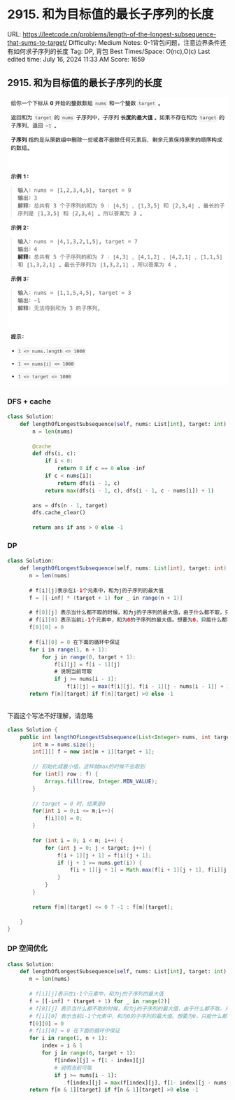 # 2915. 和为目标值的最长子序列的长度

URL: https://leetcode.cn/problems/length-of-the-longest-subsequence-that-sums-to-target/
Difficulty: Medium
Notes: 0-1背包问题，注意边界条件还有如何求子序列的长度
Tag: DP, 背包
Best Times/Space: O(nc),O(c)
Last edited time: July 16, 2024 11:33 AM
Score: 1659

## **2915. 和为目标值的最长子序列的长度**

![Untitled](image/2915%20%E5%92%8C%E4%B8%BA%E7%9B%AE%E6%A0%87%E5%80%BC%E7%9A%84%E6%9C%80%E9%95%BF%E5%AD%90%E5%BA%8F%E5%88%97%E7%9A%84%E9%95%BF%E5%BA%A6/Untitled.png)

### DFS + cache

```python
class Solution:
    def lengthOfLongestSubsequence(self, nums: List[int], target: int) -> int:
        n = len(nums)

        @cache
        def dfs(i, c):
            if i < 0:
                return 0 if c == 0 else -inf
            if c < nums[i]:
                return dfs(i - 1, c)
            return max(dfs(i - 1, c), dfs(i - 1, c - nums[i]) + 1)

        ans = dfs(n - 1, target)
        dfs.cache_clear()

        return ans if ans > 0 else -1
```

### DP

```java
class Solution:
    def lengthOfLongestSubsequence(self, nums: List[int], target: int) -> int:
       n = len(nums)
       
       # f[i][j]表示在i-1个元素中，和为j的子序列的最大值
       f = [[-inf] * (target + 1) for _ in range(n + 1)]
       
       # f[0][j] 表示当什么都不取的时候，和为j的子序列的最大值，由于什么都不取，只有j=0 是合法的，其他的都要初始化成-inf
       # f[i][0] 表示当前i-1个元素中，和为0的子序列的最大值。想要为0，只能什么都不取，所以f[i][0] = 0
       f[0][0] = 0
       
       # f[i][0] = 0 在下面的循环中保证
       for i in range(1, n + 1):
           for j in range(0, target + 1):
               f[i][j] = f[i - 1][j]
               # 说明当前可取
               if j >= nums[i - 1]:
                   f[i][j] = max(f[i][j], f[i - 1][j - nums[i - 1]] + 1)
       return f[n][target] if f[n][target] >0 else -1
      
```

下面这个写法不好理解，请忽略

```java
class Solution {
    public int lengthOfLongestSubsequence(List<Integer> nums, int target) {
        int m = nums.size();
        int[][] f = new int[m + 1][target + 1];

        // 初始化成最小值，这样就max的时候不会取到
        for (int[] row : f) {
            Arrays.fill(row, Integer.MIN_VALUE);
        }

        // target = 0 时，结果是0
        for(int i = 0;i <= m;i++){
            f[i][0] = 0;
        }

        for (int i = 0; i < m; i++) {
            for (int j = 0; j < target; j++) {
                f[i + 1][j + 1] = f[i][j + 1];
                if (j + 1 >= nums.get(i)) {
                    f[i + 1][j + 1] = Math.max(f[i + 1][j + 1], f[i][j + 1 - nums.get(i)] + 1);
                }
            }
        }

        return f[m][target] <= 0 ? -1 : f[m][target];

    }
}
```

### DP 空间优化

```python
class Solution:
    def lengthOfLongestSubsequence(self, nums: List[int], target: int) -> int:
       n = len(nums)
       
       # f[i][j]表示在i-1个元素中，和为j的子序列的最大值
       f = [[-inf] * (target + 1) for _ in range(2)]
       # f[0][j] 表示当什么都不取的时候，和为j的子序列的最大值，由于什么都不取，只有j=0 是合法的，其他的都要初始化成-inf
       # f[i][0] 表示当前i-1个元素中，和为0的子序列的最大值。想要为0，只能什么都不取，所以f[i][0] = 0
       f[0][0] = 0
       # f[i][0] = 0 在下面的循环中保证
       for i in range(1, n + 1):
           index = i & 1
           for j in range(0, target + 1):
               f[index][j] = f[1 - index][j]
               # 说明当前可取
               if j >= nums[i - 1]:
                   f[index][j] = max(f[index][j], f[1- index][j - nums[i - 1]] + 1)
       return f[n & 1][target] if f[n & 1][target] >0 else -1
       
```
